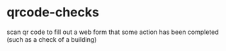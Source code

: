 # qrcode-checks
scan qr code to fill out a web form that some action has been completed (such as a check of a building)
